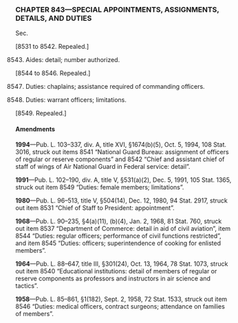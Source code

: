 ### **CHAPTER 843—SPECIAL APPOINTMENTS, ASSIGNMENTS, DETAILS, AND DUTIES** ###

Sec.

[8531 to 8542. Repealed.]

8543. Aides: detail; number authorized.

[8544 to 8546. Repealed.]

8547. Duties: chaplains; assistance required of commanding officers.

8548. Duties: warrant officers; limitations.

[8549. Repealed.]

#### Amendments ####

**1994**—Pub. L. 103–337, div. A, title XVI, §1674(b)(5), Oct. 5, 1994, 108 Stat. 3016, struck out items 8541 “National Guard Bureau: assignment of officers of regular or reserve components” and 8542 “Chief and assistant chief of staff of wings of Air National Guard in Federal service: detail”.

**1991**—Pub. L. 102–190, div. A, title V, §531(a)(2), Dec. 5, 1991, 105 Stat. 1365, struck out item 8549 “Duties: female members; limitations”.

**1980**—Pub. L. 96–513, title V, §504(14), Dec. 12, 1980, 94 Stat. 2917, struck out item 8531 “Chief of Staff to President: appointment”.

**1968**—Pub. L. 90–235, §4(a)(11), (b)(4), Jan. 2, 1968, 81 Stat. 760, struck out item 8537 “Department of Commerce: detail in aid of civil aviation”, item 8544 “Duties: regular officers; performance of civil functions restricted”, and item 8545 “Duties: officers; superintendence of cooking for enlisted members”.

**1964**—Pub. L. 88–647, title III, §301(24), Oct. 13, 1964, 78 Stat. 1073, struck out item 8540 “Educational institutions: detail of members of regular or reserve components as professors and instructors in air science and tactics”.

**1958**—Pub. L. 85–861, §1(182), Sept. 2, 1958, 72 Stat. 1533, struck out item 8546 “Duties: medical officers, contract surgeons; attendance on families of members”.